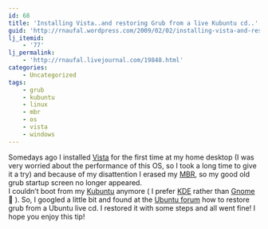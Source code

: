 ```yaml
---
id: 68
title: 'Installing Vista..and restoring Grub from a live Kubuntu cd..'
guid: 'http://rnaufal.wordpress.com/2009/02/02/installing-vista-and-restoring-grub-from-a-live-kubuntu-cd/'
lj_itemid:
    - '77'
lj_permalink:
    - 'http://rnaufal.livejournal.com/19848.html'
categories:
    - Uncategorized
tags:
    - grub
    - kubuntu
    - linux
    - mbr
    - os
    - vista
    - windows
---
```


Somedays ago I installed [Vista](http://www.microsoft.com/windows/windows-vista/default.aspx) for the first time at my home desktop (I was very worried about the performance of this OS, so I took a long time to give it a try) and because of my disattention I erased my [MBR](http://en.wikipedia.org/wiki/Master_boot_record), so my good old grub startup screen no longer appeared.  
I couldn’t boot from my [Kubuntu](http://kubuntu.org/) anymore ( I prefer [KDE](http://www.kde.org/) rather than [Gnome](http://www.gnome.org/) 🙂 ). So, I googled a little bit and found at the [Ubuntu forum](http://ubuntuforums.org/showthread.php?t=224351) how to restore grub from a Ubuntu live cd. I restored it with some steps and all went fine! I hope you enjoy this tip!

![]()